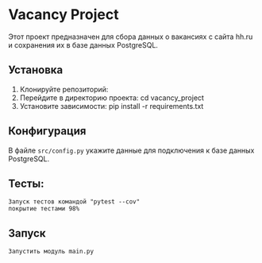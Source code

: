 # Vacancy Project

Этот проект предназначен для сбора данных о вакансиях с сайта hh.ru и сохранения их в базе данных PostgreSQL.

## Установка

1. Клонируйте репозиторий:
2. Перейдите в директорию проекта: cd vacancy_project
3. Установите зависимости: pip install -r requirements.txt

## Конфигурация

В файле `src/config.py` укажите данные для подключения к базе данных PostgreSQL.

## Тесты:

```
Запуск тестов командой "pytest --cov"
покрытие тестами 98%
```

## Запуск

```
Запустить модуль main.py
```
